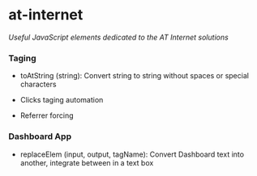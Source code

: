 # at-internet
*Useful JavaScript elements dedicated to the AT Internet solutions*


### Taging

- toAtString (string):
Convert string to string without spaces or special characters

- Clicks taging automation

- Referrer forcing


### Dashboard App

- replaceElem (input, output, tagName):
Convert Dashboard text into another, integrate between <script>...</script> in a text box
